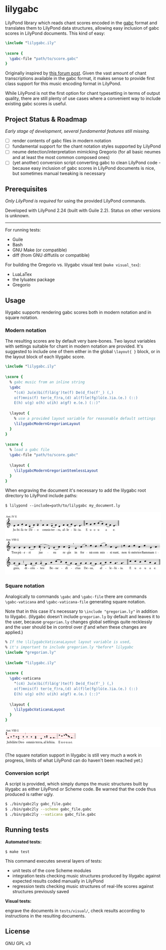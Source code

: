 # lilygabc

LilyPond library which reads chant scores encoded in the
[gabc][gabc] format and translates them to LilyPond data structures,
allowing easy inclusion of gabc scores in LilyPond documents.
This kind of easy:

```lilypond
\include "lilygabc.ily"

\score {
  \gabc-file "path/to/score.gabc"
}
```

Originally inspired by [this forum post](https://forum.musicasacra.com/forum/discussion/comment/256478#Comment_256478).
Given the vast amount of chant transcriptions available
in the gabc format, it makes sense to provide first class support
for this music encoding format in LilyPond.

While LilyPond is not the first option for chant typesetting
in terms of output quality, there are still plenty of use cases
where a convenient way to include existing gabc scores
is useful.

## Project Status & Roadmap

*Early stage of development, several fundamental features still missing.*

- [ ] render contents of gabc files in modern notation
- [ ] fundamental support for the chant notation styles supported by LilyPond
- [ ] neume detection/interpretation mimicking Gregorio (for all basic neumes and at least the most common composed ones)
- [ ] (yet another) conversion script converting gabc to clean LilyPond
  code - because easy inclusion of gabc scores in LilyPond documents
  is nice, but sometimes manual tweaking is necessary

## Prerequisites

*Only LilyPond is required* for using the provided LilyPond commands.

Developed with
LilyPond 2.24 (built with Guile 2.2).
Status on other versions is unknown.

---

For running tests:

- Guile
- Bash
- GNU Make (or compatible)
- diff (from GNU diffutils or compatible)

For building the Gregorio vs. lilygabc visual test (`make visual_tex`):

- LuaLaTex
- the lyluatex package
- Gregorio

## Usage

lilygabc supports rendering gabc scores both in modern notation
and in square notation.

### Modern notation

The resulting scores are by default very bare-bones.
Two layout variables with settings suitable for chant in modern
notation are provided.
It's suggested to include one of them either in the global
`\layout{ }` block, or in the layout block of each lilygabc score.

```lilypond
\include "lilygabc.ily"

\score {
  % gabc music from an inline string
  \gabc
    "(c4) Ju(e)bi(f)lá(g')te(f) De(d_f)o(f'_) (,)
    o(f)mnis(f) ter(e_f)ra,(d) al(f)le(fg)lú(e.)ia.(e.) (::)
    E(h) u(g) o(h) u(ih) a(gf) e.(e.) (::)"

  \layout {
    % use a provided layout variable for reasonable default settings
    \lilygabcModernGregorianLayout
  }
}

\score {
  % load a gabc file
  \gabc-file "path/to/score.gabc"

  \layout {
    \lilygabcModernGregorianStemlessLayout
  }
}
```

When engraving the document
it's necessary to add the lilygabc root directory to LilyPond
include paths:

`$ lilypond --include=path/to/lilygabc my_document.ly`

[![Example output: modern notation](/doc/example.png)](/doc/example.ly)

### Square notation

Analogically to commands `\gabc` and `\gabc-file`
there are commands `\gabc-vaticana` and `\gabc-vaticana-file`
generating square notation.

Note that in this case it's necessary to `\include "gregorian.ly"`
in addition to lilygabc.
(lilygabc doesn't include `gregorian.ly` by default
and leaves it to the user, because `gregorian.ly` changes
global settings quite recklessly and the user should be in
control over *if* and *when* these changes are applied.)

```lilypond
% If the \lilygabcVaticanaLayout layout variable is used,
% it's important to include gregorian.ly *before* lilygabc
\include "gregorian.ly"

\include "lilygabc.ily"

\score {
  \gabc-vaticana
    "(c4) Ju(e)bi(f)lá(g')te(f) De(d_f)o(f'_) (,)
    o(f)mnis(f) ter(e_f)ra,(d) al(f)le(fg)lú(e.)ia.(e.) (::)
    E(h) u(g) o(h) u(ih) a(gf) e.(e.) (::)"

  \layout {
    \lilygabcVaticanaLayout
  }
}
```

[![Example output: square notation](/doc/vaticana-example.png)](/doc/vaticana-example.ly)

(The square notation support in lilygabc is still very much a work
in progress, limits of what LilyPond can do haven't been reached yet.)

### Conversion script

A script is provided, which simply dumps the music structures
built by lilygabc as either LilyPond or Scheme code.
Be warned that the code thus produced is rather ugly.

```sh
$ ./bin/gabc2ly gabc_file.gabc
$ ./bin/gabc2ly --scheme gabc_file.gabc
$ ./bin/gabc2ly --vaticana gabc_file.gabc
```

## Running tests

**Automated tests:**

`$ make test`

This command executes several layers of tests:

- unit tests of the core Scheme modules
- integration tests checking music structures produced by lilygabc
  against expected results coded manually in LilyPond
- regression tests checking music structures of real-life scores
  against structures previously saved

**Visual tests:**

engrave the documents in `tests/visual/`,
check results according to instructions in the resulting documents.

## License

GNU GPL v3

[gabc]: http://gregorio-project.github.io/gabc/index.html
